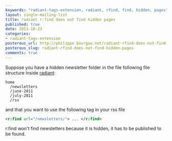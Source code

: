 ```yaml
---
keywords: "radiant-tags-extension, radiant, rfind, find, hidden, pages"
layout: single-mailing-list
title: radiant r:find does not find hidden pages
published: true
date: 2011-10-23
categories:
- radiant-tags-extension
posterous_url: http://philippe.bourgau.net/radiant-rfind-does-not-find-hidden-pages
posterous_slug: radiant-rfind-does-not-find-hidden-pages
comments: true
---
```

Suppose you have a hidden newsletter folder in the file following file structure inside [radiant](http://radiantcms.org/):

```
home
  /newsletters
  /june-2011
  /july-2011
  /rss
```

and that you want to use the following tag in your rss file

```xml
<r:find url="/newsletters/"> ... </r:find>
```

r:find won't find newsletters because it is hidden, it has to be published to be found.
